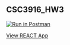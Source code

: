## CSC3916_HW3
[![Run in Postman](https://run.pstmn.io/button.svg)](https://app.getpostman.com/run-collection/30fcd5496aea70e36957#?env%5BJWTtoken%5D=W3sia2V5IjoiSldUdG9rZW4iLCJ2YWx1ZSI6bnVsbCwiZW5hYmxlZCI6dHJ1ZSwidHlwZSI6InRleHQifV0=)

[View REACT App](https://kaest-csc3916-hw5.herokuapp.com/#/)
